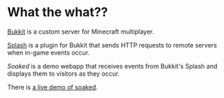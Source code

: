 # What the what??

[Bukkit](http://bukkit.org) is a custom server for Minecraft multiplayer.

[Splash](http://soaked-demo.heroku.com/) is a plugin for Bukkit that sends HTTP requests to remote servers when in-game events occur.

*Soaked* is a demo webapp that receives events from Bukkit's Splash and displays them to visitors as they occur.

There is [a live demo of soaked](http://soaked-demo.heroku.com/).

